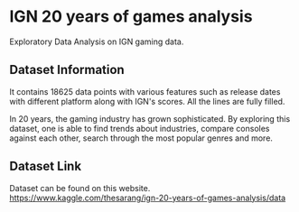 # IGN 20 years of games analysis

Exploratory Data Analysis on IGN gaming data.

## Dataset Information
It contains 18625 data points with various features such as release dates with different platform along with IGN's scores. All the lines are fully filled.

In 20 years, the gaming industry has grown sophisticated. By exploring this dataset, one is able to find trends about industries, compare consoles against each other, search through the most popular genres and more.

## Dataset Link
Dataset can be found on this website.
https://www.kaggle.com/thesarang/ign-20-years-of-games-analysis/data
